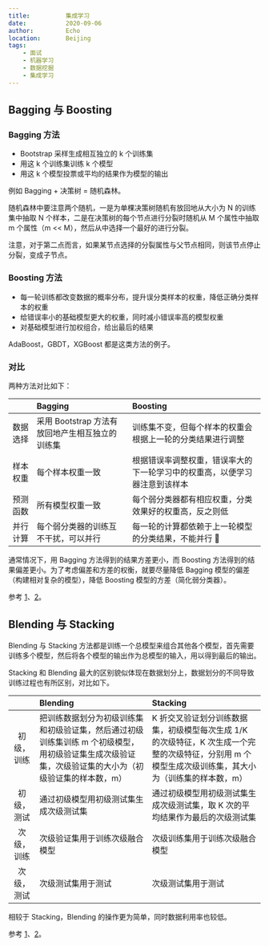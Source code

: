 ```yaml
---
title:          集成学习
date:           2020-09-06
author:         Echo
location:       Beijing 
tags: 
    - 面试
    - 机器学习
    - 数据挖掘
    - 集成学习
---
```


## Bagging 与 Boosting

### Bagging 方法

* Bootstrap 采样生成相互独立的 k 个训练集
* 用这 k 个训练集训练 k 个模型
* 用这 k 个模型投票或平均的结果作为模型的输出

例如 Bagging + 决策树 = 随机森林。

随机森林中要注意两个随机，一是为单棵决策树随机有放回地从大小为 N 的训练集中抽取 N 个样本，二是在决策树的每个节点进行分裂时随机从 M 个属性中抽取 m 个属性（m << M），然后从中选择一个最好的进行分裂。

注意，对于第二点而言，如果某节点选择的分裂属性与父节点相同，则该节点停止分裂，变成子节点。

### Boosting 方法

* 每一轮训练都改变数据的概率分布，提升误分类样本的权重，降低正确分类样本的权重
* 给错误率小的基础模型更大的权重，同时减小错误率高的模型权重
* 对基础模型进行加权组合，给出最后的结果

AdaBoost，GBDT，XGBoost 都是这类方法的例子。

### 对比

两种方法对比如下：

| | Bagging | Boosting |
|:--:|:-----|:--------|
| 数据选择 | 采用 Bootstrap 方法有放回地产生相互独立的训练集 | 训练集不变，但每个样本的权重会根据上一轮的分类结果进行调整 |
| 样本权重 | 每个样本权重一致 | 根据错误率调整权重，错误率大的下一轮学习中的权重高，以便学习器注意到该样本 |
| 预测函数 | 所有模型权重一致 | 每个弱分类器都有相应权重，分类效果好的权重高，反之则低 |
| 并行计算 | 每个弱分类器的训练互不干扰，可以并行 | 每一轮的计算都依赖于上一轮模型的分类结果，不能并行 :no_good: |

通常情况下，用 Bagging 方法得到的结果方差更小，而 Boosting 方法得到的结果偏差更小。为了考虑偏差和方差的权衡，就要尽量降低 Bagging 模型的偏差（构建相对复杂的模型），降低 Boosting 模型的方差（简化弱分类器）。

参考 [1](https://medium.com/@pkqiang49/%E4%B8%80%E6%96%87%E7%9C%8B%E6%87%82%E9%9B%86%E6%88%90%E5%AD%A6%E4%B9%A0-%E8%AF%A6%E8%A7%A3-bagging-boosting-%E4%BB%A5%E5%8F%8A%E4%BB%96%E4%BB%AC%E7%9A%84-4-%E7%82%B9%E5%8C%BA%E5%88%AB-6e3c72df05b8)、[2](https://zhuanlan.zhihu.com/p/27689464)。

## Blending 与 Stacking

Blending 与 Stacking 方法都是训练一个总模型来组合其他各个模型，首先需要训练多个模型，然后将各个模型的输出作为总模型的输入，用以得到最后的输出。

<!-- 理论上，只要采取合适的模型组合策略，Stacking 就可以表示前两种方法。但实际中，通常采用逻辑回归作为最后的总模型。 -->

Stacking 和 Blending 最大的区别貌似体现在数据划分上，数据划分的不同导致训练过程也有所区别，对比如下。

|      | Blending | Stacking |
|:----:|:--------|:---------|
| 初级，训练 | 把训练数据划分为初级训练集和初级验证集，然后通过初级训练集训练 m 个初级模型，用初级验证集生成次级验证集，次级验证集的大小为（初级验证集的样本数，m） | K 折交叉验证划分训练数据集，初级模型每次生成 1/K 的次级特征，K 次生成一个完整的次级特征，分别用 m 个模型生成次级训练集，其大小为（训练集的样本数，m）
| 初级，测试 | 通过初级模型用初级测试集生成次级测试集 | 通过初级模型用初级测试集生成次级测试集，取 K 次的平均结果作为最后的次级测试集 |
| 次级，训练 | 次级验证集用于训练次级融合模型 | 次级训练集用于训练次级融合模型 |
| 次级，测试 | 次级测试集用于测试 | 次级测试集用于测试 |

相较于 Stacking，Blending 的操作更为简单，同时数据利用率也较低。

参考 [1](https://blog.csdn.net/weixin_43467711/article/details/100749340)、[2](https://blog.csdn.net/weixin_43467711/article/details/105258441)。
